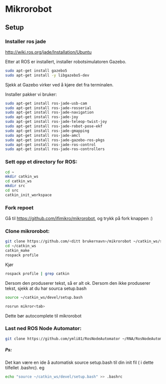 # Mikrorobot

## Setup

### Installer ros jade

http://wiki.ros.org/jade/Installation/Ubuntu

Etter at ROS er installert, installer robotsimulatoren Gazebo.

```bash
sudo apt-get install gazebo5
sudo apt-get install -y libgazebo5-dev
```
Sjekk at Gazebo virker ved å kjøre det fra terminalen.

Installer pakker vi bruker:
```bash
sudo apt-get install ros-jade-usb-cam
sudo apt-get install ros-jade-rosserial
sudo apt-get install ros-jade-navigation
sudo apt-get install ros-jade-joy
sudo apt-get install ros-jade-teleop-twist-joy
sudo apt-get install ros-jade-robot-pose-ekf
sudo apt-get install ros-jade-gmapping
sudo apt-get install ros-jade-amcl
sudo apt-get install ros-jade-gazebo-ros-pkgs
sudo apt-get install ros-jade-ros-control
sudo apt-get install ros-jade-ros-controllers
```

### Sett opp et directory for ROS:

```bash
cd ~
mkdir catkin_ws
cd catkin_ws
mkdir src
cd src
catkin_init_workspace

```

### Fork repoet
Gå til https://github.com/ifimikro/mikrorobot, og trykk på fork knappen :)

### Clone mikrorobot:
```bash
git clone https://github.com/<ditt brukernavn>/mikrorobot ~/catkin_ws/src/mikrorobot
cd ~/catkin_ws
catkin_make
rospack profile
```
Kjør 
```bash
rospack profile | grep catkin 
``` 
Dersom den produserer tekst, så er alt ok.
Dersom den ikke produserer tekst, sjekk at du har sourca setup.bash
``` bash
source ~/catkin_ws/devel/setup.bash
```

```bash
rosrun mikror<tab>
```
Dette bør autocomplete til mikrorobot

### Last ned ROS Node Automator:
```bash
git clone https://github.com/ymli81/RosNodeAutomator ~/RNA/RosNodeAutomator
```

##### Ps:
Det kan være en ide å automatisk source setup.bash til din init fil ( i dette tilfellet .bashrc). eg
```bash
echo "source ~/catkin_ws/devel/setup.bash" >> .bashrc
```
